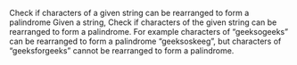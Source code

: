 

Check if characters of a given string can be rearranged to form a palindrome
Given a string, Check if characters of the given string can be rearranged to form a palindrome.
For example characters of “geeksogeeks” can be rearranged to form a palindrome “geeksoskeeg”, but characters of “geeksforgeeks” cannot be rearranged to form a palindrome.
